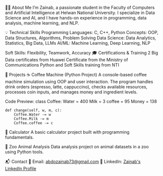 👩‍💻 About Me
I’m Zainab, a passionate student in the Faculty of Computers and Artificial Intelligence at Helwan National University. I specialize in Data Science and AI, and I have hands-on experience in programming, data analysis, machine learning, and NLP.

💡 Technical Skills
Programming Languages: C, C++, Python
Concepts: OOP, Data Structures, Algorithms, Problem Solving
Data Science: Data Analytics, Statistics, Big Data, LLMs
AI/ML: Machine Learning, Deep Learning, NLP

Soft Skills: Flexibility, Teamwork, Accuracy
🎓 Certifications & Training
2 Big Data certificates from Huawei
Certificate from the Ministry of Communications
Python and Soft Skills training from NTI

📁 Projects
☕ Coffee Machine (Python Project)
A console-based coffee machine simulation using OOP and user interaction.
The program handles drink orders (espresso, latte, cappuccino), checks available resources, processes coin inputs, and manages money and ingredient levels.

Code Preview:
class Coffee:
    Water = 400
    Milk = 3
    coffee = 95
    Money = 138

    def change(self, w, m, c):
        Coffee.Water -= w
        Coffee.Milk -= m
        Coffee.coffee -= c
🧮 Calculator
A basic calculator project built with programming fundamentals.

🦁 Zoo Animal Analysis
Data analysis project on animal datasets in a zoo using Python tools.

📬 Contact
📧 Email: abdozainab73@gmail.com
🔗 LinkedIn: [Zainab's LinkedIn Profile](https://www.linkedin.com/in/zainab-abdo-65948832a?utm_source=share&utm_campaign=share_via&utm_content=profile&utm_medium=android_app)
